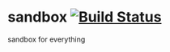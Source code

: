 # sandbox [![Build Status](https://travis-ci.org/luics/sandbox.png)](https://travis-ci.org/luics/sandbox)
  
    

sandbox for everything
